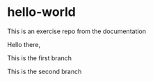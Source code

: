 # hello-world
This is an exercise repo from the documentation

Hello there,

This is the first branch

This is the second branch
